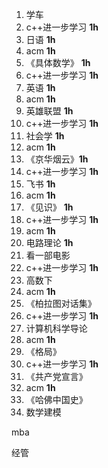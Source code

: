 1. 学车
2. c++进一步学习 **1h**
3. 日语 **1h**
3. acm **1h**
4. 《具体数学》 **1h**
4. c++进一步学习 **1h**
5. 英语 **1h**
5. acm **1h**
6. 英雄联盟 **1h**
6. c++进一步学习 **1h**
7. 社会学 **1h**
7. acm  **1h**
8. 《京华烟云》**1h**
8. c++进一步学习 **1h**
10. 飞书 **1h**
10. acm  **1h**
11. 《见识》 **1h**
11. c++进一步学习 **1h**
12. acm  **1h**
13. 电路理论 **1h**
14. 看一部电影
14. c++进一步学习 **1h**
15. 高数下
15. acm **1h**
16. 《柏拉图对话集》
16. c++进一步学习 **1h**
17. 计算机科学导论
17. acm **1h**
18. 《格局》
18. c++进一步学习 **1h**
11. 《共产党宣言》
11. acm **1h**
11. 《哈佛中国史》
11. 数学建模





mba

经管
